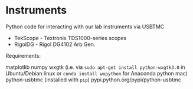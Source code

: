 Instruments
========

Python code for interacting with our lab instruments via USBTMC

 - TekScope - Textronix TDS1000-series scopes
 - RigolDG - Rigol DG4102 Arb Gen.

Requirements:

matplotlib
numpy
wxgtk (i.e. via `sudo apt-get install python-wxgtk3.0` in Ubuntu/Debian linux or `conda install wxpython` for Anaconda python mac)
python-usbtmc (installed with `pip`) pypi.python.org/pypi/python-usbtmc



